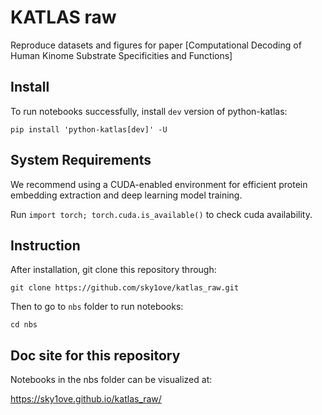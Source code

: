 # KATLAS raw


<!-- WARNING: THIS FILE WAS AUTOGENERATED! DO NOT EDIT! -->

Reproduce datasets and figures for paper \[Computational Decoding of
Human Kinome Substrate Specificities and Functions\]

## Install

To run notebooks successfully, install `dev` version of python-katlas:

    pip install 'python-katlas[dev]' -U

## System Requirements

We recommend using a CUDA-enabled environment for efficient protein
embedding extraction and deep learning model training.

Run `import torch; torch.cuda.is_available()` to check cuda
availability.

## Instruction

After installation, git clone this repository through:

`git clone https://github.com/sky1ove/katlas_raw.git`

Then to go to `nbs` folder to run notebooks:

`cd nbs`

## Doc site for this repository

Notebooks in the nbs folder can be visualized at:

https://sky1ove.github.io/katlas_raw/
